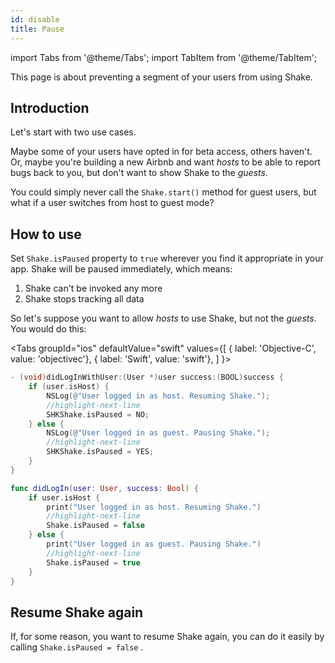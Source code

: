```yaml
---
id: disable
title: Pause
---
```

import Tabs from '@theme/Tabs';
import TabItem from '@theme/TabItem';

This page is about preventing a segment of your users from using Shake.

## Introduction
Let's start with two use cases.

Maybe some of your users have opted in for beta access, others haven't.
Or, maybe you're building a new Airbnb and want *hosts* to be able to report bugs back to you, but don't want to show Shake to the *guests*.

You could simply never call the  `Shake.start()` method for guest users, but what if a user switches from host to guest mode?

## How to use
Set `Shake.isPaused` property to `true` wherever you find it appropriate in your app. Shake will be paused immediately, which means:

1. Shake can't be invoked any more
1. Shake stops tracking all data

So let's suppose you want to allow *hosts* to use Shake, but not the *guests*. You would do this:

<Tabs
  groupId="ios"
  defaultValue="swift"
  values={[
    { label: 'Objective-C', value: 'objectivec'},
    { label: 'Swift', value: 'swift'},
  ]
}>

<TabItem value="objectivec">

```objectivec title="AppDelegate.m"
- (void)didLogInWithUser:(User *)user success:(BOOL)success {
    if (user.isHost) {
        NSLog(@"User logged in as host. Resuming Shake.");
        //highlight-next-line
        SHKShake.isPaused = NO;
    } else {
        NSLog(@"User logged in as guest. Pausing Shake.");
        //highlight-next-line
        SHKShake.isPaused = YES;
    }
}
```

</TabItem>

<TabItem value="swift">

```swift title="AppDelegate.swift"
func didLogIn(user: User, success: Bool) {
    if user.isHost {
        print("User logged in as host. Resuming Shake.")
        //highlight-next-line
        Shake.isPaused = false
    } else {
        print("User logged in as guest. Pausing Shake.")
        //highlight-next-line
        Shake.isPaused = true
    }
}
```

</TabItem>
</Tabs>


## Resume Shake again
If, for some reason, you want to resume Shake again, you can do it easily by calling  `Shake.isPaused = false` .
